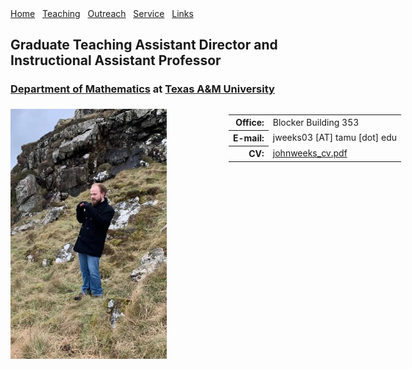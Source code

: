 <!-- <html xmlns="http://www.w3.org/1999/xhtml" xml:lang="en"> --> 
 

<!-- ==================== DEFINE DOCUMENT VARS HERE ==================== --> 
<!-- ========== In this section change YOUR NAME to your name ========== --> 
<html lang="en-US"><head><meta http-equiv="Content-Type" content="text/html; charset=UTF-8"> 
</head> 
 

<body> 
<!--#include virtual="/includes/1colUser.inc.html" --> 
 

<!-- ==================== BEGIN YOUR CONTENT HERE ==================== --> 
 
<div class="header">
    <a href="/" class="menulink">Home</a>&nbsp;&nbsp;
    <a href="/teaching/" class="menulink">Teaching</a>&nbsp;&nbsp;
    <a href="/outreach/" class="menulink">Outreach</a>&nbsp;&nbsp;
    <a href="/service/" class="menulink">Service</a>&nbsp;&nbsp;
    <!-- <a href="/conferences/" class="menulink">Conferences</a>&nbsp;&nbsp;
    <a href="/contact/" class="menulink">Contact</a>&nbsp;&nbsp;-->
    <a href="/links/" class="menulink">Links</a>&nbsp;&nbsp;
  </div>

<h2>Graduate Teaching Assistant Director and Instructional Assistant Professor</h2>
<h3><a href="https://math.tamu.edu/">Department of Mathematics</a> at <a href="https://tamu.edu/">Texas A&M University</a></h3> 
 

<div style="width:625px;"> 
<div style="float:left;"> 
<!-- Photograph --> 
<img src="./photos/jweeks1.jpg" alt="[PHOTO]" 
     style="position:relative;float:left;padding-right:5px;padding-top:5px;width:250px;height:400px"/> 
</div> 
<div style="float:right;"> 
<!-- Contact info --> 
<table> 
<tr><!-- Office --> 
<th style="text-align: right">Office:</th> 
<td>Blocker Building 353</td> 
</tr> 
<tr><!-- Obfuscate your e-mail address to reduce spam --> 
<th style="text-align: right">E-mail:</th> 
<td>jweeks03 [AT] tamu [dot] edu</td> 
</tr>
<tr><!-- Link to your CV --> 
<th style="text-align: right">CV:</th> 
<td><a href="johnweeks_cv.pdf">johnweeks_cv.pdf</a></td> 
<!-- <td><a href="misc/cv.pdf">John Weeks</a></td> --> 
</tr> 
</table> 
</div> 
